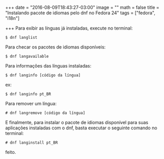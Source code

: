 +++
date = "2016-08-09T18:43:27-03:00"
image = ""
math = false
title = "Instalando pacote de idiomas pelo dnf no Fedora 24"
tags = ["fedora", "i18n"]

+++
Para exibir as línguas já instaladas, execute no terminal:

`$ dnf langlist`

Para checar os pacotes de idiomas disponíveis:

`$ dnf langavailable`

Para informações das línguas instaladas:

`$ dnf langinfo [código da língua]`

ex:

`$ dnf langinfo pt_BR`

Para remover um língua:

`# dnf langremove [código da língua]`

E finalmente, para instalar o pacote de idiomas disponível para suas aplicações instaladas com o dnf, basta executar o seguinte comando no terminal:

`# dnf langinstall pt_BR`


feito.
